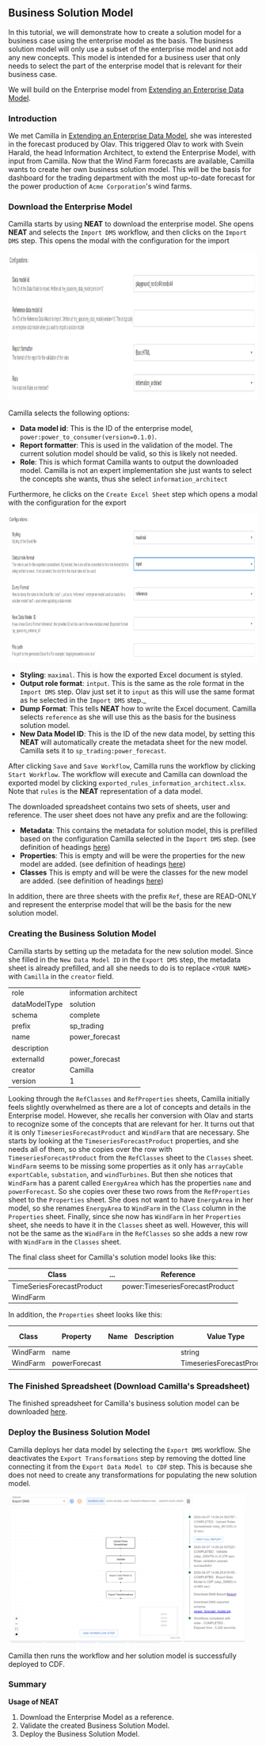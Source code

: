 ## Business Solution Model

In this tutorial, we will demonstrate how to create a solution model for a business case
using the enterprise model as the basis. The business solution model will only use a subset
of the enterprise model and not add any new concepts. This model is intended for a business user
that only needs to select the part of the enterprise model that is relevant for their business case.

We will build on the Enterprise model from [Extending an Enterprise Data Model](./part-3-extending-enterprise-model).

### Introduction

We met Camilla in [Extending an Enterprise Data Model](./part-3-extending-enterprise-model), she was interested in
the forecast produced by Olav. This triggered Olav to work with Svein Harald, the head Information Architect, to extend
the Enterprise Model, with input from Camilla. Now that the Wind Farm forecasts are available, Camilla wants to create
her own business solution model. This will be the basis for dashboard for the trading department with the most
up-to-date forecast for the power production of `Acme Corporation`'s wind farms.

### Download the Enterprise Model

Camilla starts by using **NEAT** to download the enterprise model. She opens **NEAT** and selects the `Import DMS`
workflow, and then clicks on the `Import DMS` step. This opens the modal with the configuration for the import

<img src="../../artifacts/figs/life_cycle_download_reference_model_analytic_soluteion_model.png" height="300">

Camilla selects the following options:

* **Data model id**: This is the ID of the enterprise model, `power:power_to_consumer(version=0.1.0)`.
* **Report formatter**: This is used in the validation of the model. The current solution model should be valid,
  so this is likely not needed.
* **Role**: This is which format Camilla wants to output the downloaded model. Camilla is not an expert implementation
  she just wants to select the concepts she wants, thus she select `information_architect`

Furthermore, he clicks on the `Create Excel Sheet` step which opens a modal with the configuration for the export

<img src="../../artifacts/figs/life_cycle_download_reference_model_analytic_solution_model_export.png" height="300">

* **Styling**: `maximal`. This is how the exported Excel document is styled.
* **Output role format**: `intput`. This is the same as the role format in the `Import DMS` step. Olav
  just set it to `input` as this will use the same format as he selected in the `Import DMS` step._
* **Dump Format**: This tells **NEAT** how to write the Excel document. Camilla selects `reference`
  as she will use this as the basis for the business solution model.
* **New Data Model ID**: This is the ID of the new data model, by setting this **NEAT** will automatically create
  the metadata sheet for the new model. Camilla sets it to `sp_trading:power_forecast`.

After clicking `Save` and `Save Workflow`, Camilla runs the workflow by clicking `Start Workflow`. The workflow
will execute and Camilla can download the exported model by clicking `exported_rules_information_architect.xlsx`.
Note that `rules` is the **NEAT** representation of a data model.

The downloaded spreadsheet contains two sets of sheets, user and reference. The user sheet does
not have any prefix and are the following:

* **Metadata**: This contains the metadata for solution model, this is prefilled based on
  the configuration Camilla selected in the `Import DMS` step.
  (see definition of headings [here](../../terminology/rules.md#metadata-sheet))
* **Properties**: This is empty and will be were the properties for the new model are added.
  (see definition of headings [here](../../terminology/rules.md#properties-sheet))
* **Classes** This is empty and will be were the classes for the new model are added.
  (see definition of headings [here](../../terminology/rules.md#classes-sheet))

In addition, there are three sheets with the prefix `Ref`, these are READ-ONLY
and represent the enterprise model that will be the basis for the new solution model.

### Creating the Business Solution Model

Camilla starts by setting up the metadata for the new solution model. Since she filled in
the `New Data Model ID` in the `Export DMS` step, the metadata sheet is already prefilled, and all
she needs to do is to replace `<YOUR NAME>` with `Camilla` in the `creator` field.


|               |                       |
| ------------- | --------------------- |
| role          | information architect |
| dataModelType | solution              |
| schema        | complete              |
| prefix        | sp_trading            |
| name          | power_forecast        |
| description   |                       |
| externalId    | power_forecast        |
| creator       | Camilla               |
| version       | 1                     |

Looking through the `RefClasses` and `RefProperties` sheets, Camilla initially feels slightly overwhelmed as
there are a lot of concepts and details in the Enterprise model. However, she recalls her conversion with Olav
and starts to recognize some of the concepts that are relevant for her. It turns out that
it is only `TimeseriesForecastProduct` and `WindFarm` that are necessary. She starts by looking at the `TimeseriesForecastProduct`
properties, and she needs all of them, so she copies over the row with `TimeseriesForecastProduct` from the `RefClasses` sheet
to the `Classes` sheet. `WindFarm` seems to be missing some properties as it only has `arrayCable`
`exportCable`, `substation`, and `windTurbines`. But then she notices that `WindFarm` has a parent called `EnergyArea`
which has the properties `name` and `powerForecast`. So she copies over these two rows from the `RefProperties` sheet
to the `Properties` sheet. She does not want to have `EnergyArea` in her model, so she renames `EnergyArea` to `WindFarm`
in the `Class` column in the `Properties` sheet. Finally, since she now has `WindFarm` in her `Properties` sheet,
she needs to have it in the `Classes` sheet as well. However, this will not be the same as the `WindFarm` in the `RefClasses`
so she adds a new row with `WindFarm` in the `Classes` sheet.

The final class sheet for Camilla's solution model looks like this:


| Class                     | ... | Reference                       |
| ------------------------- | --- | ------------------------------- |
| TimeSeriesForecastProduct |     | power:TimeseriesForecastProduct |
| WindFarm                  |     |                                 |

In addition, the `Properties` sheet looks like this:

| Class    | Property      | Name | Description | Value Type                | Min Count | Max Count | Default | Reference                                |
| -------- | ------------- | ---- | ----------- | ------------------------- | --------- | --------- | ------- | ---------------------------------------- |
| WindFarm | name          |      |             | string                    | 1         | 1         |         | power:EnergyArea(property=name)          |
| WindFarm | powerForecast |      |             | TimeseriesForecastProduct | 0         | 1         |         | power:EnergyArea(property=powerForecast) |

### The Finished Spreadsheet (Download Camilla's Spreadsheet)

The finished spreadsheet for Camilla's business solution model can be downloaded [here](../../artifacts/rules/information-business-camilla.xlsx).

### Deploy the Business Solution Model

Camilla deploys her data model by selecting the `Export DMS` workflow. She deactivates the `Export Transformations`
step by removing the dotted line connecting it from the `Export Data Model to CDF` step. This is because she does not
need to create any transformations for populating the new solution model.

<img src="../../artifacts/figs/life_cycle_analitic_solution_export_dms.png" height="300">

Camilla then runs the workflow and her solution model is successfully deployed to CDF.

### Summary

**Usage of NEAT**

1. Download the Enterprise Model as a reference.
2. Validate the created Business Solution Model.
3. Deploy the Business Solution Model.

